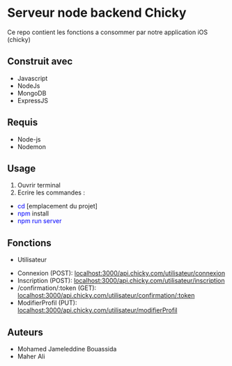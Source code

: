 # Serveur node backend Chicky
Ce repo contient les fonctions a consommer par notre application iOS (chicky)

## Construit avec
- Javascript 
- NodeJs 
- MongoDB 
- ExpressJS

## Requis
- Node-js
- Nodemon

## Usage
1. Ouvrir terminal
2. Ecrire les commandes :
- <span style="color:blue">cd </span>[emplacement du projet]
- <span style="color:blue">npm </span>install
- <span style="color:blue">npm run server</span>

## Fonctions
* Utilisateur
- Connexion (POST): <a href ="localhost:3000/api.chicky.com/utilisateur/connexion">localhost:3000/api.chicky.com/utilisateur/connexion</a>
- Inscription (POST): <a href ="localhost:3000/api.chicky.com/utilisateur/inscription">localhost:3000/api.chicky.com/utilisateur/inscription</a>
- /confirmation/:token (GET): <a href ="localhost:3000/api.chicky.com/confirmation/:token">localhost:3000/api.chicky.com/utilisateur/confirmation/:token</a>
- ModifierProfil (PUT): <a href ="localhost:3000/api.chicky.com/modifierProfil">localhost:3000/api.chicky.com/utilisateur/modifierProfil</a>

## Auteurs
- Mohamed Jameleddine Bouassida
- Maher Ali
